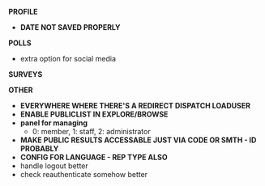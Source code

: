 **PROFILE**

- **DATE NOT SAVED PROPERLY**

**POLLS**
- extra option for social media

**SURVEYS**

**OTHER**

- **EVERYWHERE WHERE THERE'S A REDIRECT DISPATCH LOADUSER**
- **ENABLE PUBLICLIST IN EXPLORE/BROWSE**
- **panel for managing**
  - 0: member, 1: staff, 2: administrator
- **MAKE PUBLIC RESULTS ACCESSABLE JUST VIA CODE OR SMTH - ID PROBABLY**
- **CONFIG FOR LANGUAGE - REP TYPE ALSO**
- handle logout better
- check reauthenticate somehow better
